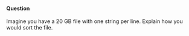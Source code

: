 #### Question

Imagine you have a 20 GB file with one string per line. Explain how you would sort the file.
